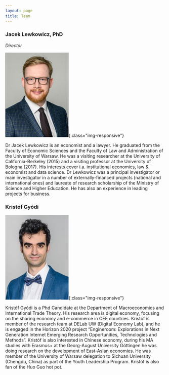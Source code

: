 ```yaml
---
layout: page
title: Team
---
```

### Jacek Lewkowicz, PhD


*Director*

![Lewkowicz](/assets/img/lewkowicz.jpg){:class="img-responsive"}

Dr Jacek Lewkowicz is an economist and a lawyer. He graduated from the Faculty of Economic Sciences and the Faculty of Law and Administration of the University of Warsaw. He was a visiting researcher at the University of California-Berkeley (2015) and a visiting professor at the University of Bologna (2017). His interests cover i.a. institutional economics, law & economist and data science. Dr Lewkowicz was a principal investigator or main investigator in a number of externally-financed projects (national and international ones) and laureate of research scholarship of the Ministry of Science and Higher Education. He has also an experience in leading projects for business. 





### Kristóf Gyódi

![Kristof](/assets/img/kris.jpg){:class="img-responsive"}

Kristóf Gyódi is a Phd Candidate at the Department of Macroeconomics and International Trade Theory. His research area is digital economy, focusing on the sharing economy and e-commerce in CEE countries. Kristóf is member of the research team at DELab UW (Digital Economy Lab), and he is engaged in the Horizon 2020 project “Engineroom: Explorations in Next Generation Internet Emerging Research Opportunities, Technologies and Methods”. Kristóf is also interested in Chinese economy, during his MA studies with Erasmus+ at the Georg-August University Göttingen he was doing research on the development of East-Asian economies. He was member of the University of Warsaw delegation to Sichuan University (Chengdu, China) as part of the Youth Leadership Program. Kristóf is also fan of the Huo Guo hot pot.
